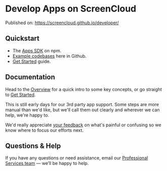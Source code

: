 # Develop Apps on ScreenCloud

Published on: https://screencloud.github.io/developer/

## Quickstart

- The [Apps SDK](https://www.npmjs.com/package/@screencloud/apps-sdk) on npm.
- [Example codebases](https://github.com/screencloud/developer/tree/master/examples) here in Github.
- [Get Started](https://screencloud.github.io/developer/get-started) guide.

## Documentation

Head to the [Overview](https://screencloud.github.io/developer/overview) for a quick intro to some key concepts, or go straight to [Get Started](https://screencloud.github.io/developer/get-started).

This is still early days for our 3rd party app support. Some steps are more manual than we'd like, but we'll call them out clearly and wherever we can help, we're happy to.

We'd really appreciate [your feedback](proservices@screencloud.io) on what's painful or confusing so we know where to focus our efforts next.

## Questions & Help

If you have any questions or need assistance, email our [Professional Services team](proservices@screencloud.io) — we’ll be happy to help.
